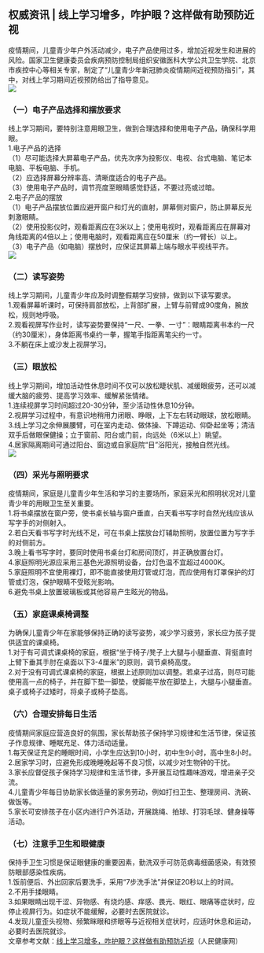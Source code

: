 ## 权威资讯 | 线上学习增多，咋护眼？这样做有助预防近视  
疫情期间，儿童青少年户外活动减少，电子产品使用过多，增加近视发生和进展的风险。国家卫生健康委员会疾病预防控制局组织安徽医科大学公共卫生学院、北京市疾控中心等相关专家，制定了“儿童青少年新冠肺炎疫情期间近视预防指引”，其中，对线上学习期间近视预防给出了指导意见。  
![](http://cdncms.v-keep.cn/wp-content/uploads/2020/04/u15037902781405379484fm11gp0.jpg)  
### （一）电子产品选择和摆放要求  
线上学习期间，要特别注意用眼卫生，做到合理选择和使用电子产品，确保科学用眼。  
1.电子产品的选择  
（1）尽可能选择大屏幕电子产品，优先次序为投影仪、电视、台式电脑、笔记本电脑、平板电脑、手机。  
（2）应选择屏幕分辨率高、清晰度适合的电子产品。  
（3）使用电子产品时，调节亮度至眼睛感觉舒适，不要过亮或过暗。  
2.电子产品的摆放  
（1）电子产品摆放位置应避开窗户和灯光的直射，屏幕侧对窗户，防止屏幕反光刺激眼睛。  
（2）使用投影仪时，观看距离应在3米以上；使用电视时，观看距离应在屏幕对角线距离的4倍以上；使用电脑时，观看距离应在50厘米（约一臂长）以上。  
（3）电子产品（如电脑）摆放时，应保证其屏幕上端与眼水平视线平齐。  
![](http://cdncms.v-keep.cn/wp-content/uploads/2020/04/u4293576738928537537fm26gp0.jpg)  
### （二）读写姿势  
线上学习期间，儿童青少年应及时调整假期学习安排，做到以下读写要求。  
1.观看屏幕听课时，可保持肩部放松，上背部扩展，上臂与前臂成90度角，腕放松，规则地呼吸。  
2.观看视屏写作业时，读写姿势要保持“一尺、一拳、一寸”：眼睛距离书本约一尺（约30厘米），身体距离书桌约一拳，握笔手指距离笔尖约一寸。  
3.不躺在床上或沙发上视屏学习。  
### （三）眼放松  
线上学习期间，增加活动性休息时间不仅可以放松睫状肌、减缓眼疲劳，还可以减缓大脑的疲劳、提高学习效率、缓解紧张情绪。  
1.连续视屏学习时间超过20-30分钟，至少活动性休息10分钟。  
2.视屏学习过程中，有意识地稍用力闭眼、睁眼，上下左右转动眼球，放松眼睛。  
3.线上学习之余伸展腰臂，可在室内走动、做体操、下蹲运动、仰卧起坐等；清洁双手后做眼保健操；立于窗前、阳台或门前，向远处（6米以上）眺望。  
4.居家隔离期间可通过阳台、窗边或自家庭院“目”浴阳光，接触自然光线。  
![](http://cdncms.v-keep.cn/wp-content/uploads/2020/04/timgihb.jpg)  
### （四）采光与照明要求  
疫情期间，家庭是儿童青少年生活和学习的主要场所，家庭采光和照明状况对儿童青少年的用眼卫生至关重要。  
1.将书桌摆放在窗户旁，使书桌长轴与窗户垂直，白天看书写字时自然光线应该从写字手的对侧射入。  
2.若白天看书写字时光线不足，可在书桌上摆放台灯辅助照明，放置位置为写字手的对侧前方。  
3.晚上看书写字时，要同时使用书桌台灯和房间顶灯，并正确放置台灯。  
4.家庭照明光源应采用三基色光源照明设备，台灯色温不宜超过4000K。  
5.家庭照明不宜使用裸灯，即不能直接使用灯管或灯泡，而应使用有灯罩保护的灯管或灯泡，保护眼睛不受眩光影响。  
6.避免书桌上放置玻璃板或其他容易产生眩光的物品。  
### （五）家庭课桌椅调整  
为确保儿童青少年在家能够保持正确的读写姿势，减少学习疲劳，家长应为孩子提供适宜的课桌椅。  
1.对于有可调式课桌椅的家庭，根据“坐于椅子/凳子上大腿与小腿垂直、背挺直时上臂下垂其手肘在桌面以下3-4厘米”的原则，调节桌椅高度。  
2.对于没有可调式课桌椅的家庭，根据上述原则加以调整。若桌子过高，则尽可能使用高一点的椅子，并在脚下垫一脚垫，使脚能平放在脚垫上，大腿与小腿垂直。桌子或椅子过矮时，将桌子或椅子垫高。  
### （六）合理安排每日生活  
疫情期间家庭应营造良好的氛围，家长帮助孩子保持学习规律和生活节律，保证孩子作息规律、睡眠充足、体力活动适量。  
1.每天保证充足的睡眠时间，小学生应达到10小时，初中生9小时，高中生8小时。  
2.居家学习时，应避免形成晚睡晚起等不良习惯，以减少对生物钟的干扰。  
3.家长应督促孩子保持学习规律和生活节律，多开展互动性趣味游戏，增进亲子交流。  
4.儿童青少年每日协助家长做适量的家务劳动，例如打扫卫生、整理房间、洗碗、做饭等。  
5.家长可安排孩子在小区内进行户外活动，开展跳绳、拍球、打羽毛球、健身操等活动。  
### （七）注意手卫生和眼健康  
保持手卫生习惯是保证眼健康的重要因素，勤洗双手可防范病毒细菌感染，有效预防眼部感染性疾病。  
1.饭前便后、外出回家后要洗手，采用“7步洗手法”并保证20秒以上的时间。  
2.不用手揉眼睛。  
3.如果眼睛出现干涩、异物感、有烧灼感、痒感、畏光、眼红、眼痛等症状时，应停止视屏行为。如症状不能缓解，必要时去医院就诊。  
4.发现儿童歪头视物、频繁眯眼和挤眼等与近视相关症状时，应适时休息和运动，必要时去医院就诊。  
文章参考文献：<a href="http://health.people.com.cn/n1/2020/0404/c14739-31661714.html">线上学习增多，咋护眼？这样做有助预防近视</a>（人民健康网）  
